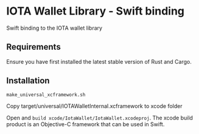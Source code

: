 # IOTA Wallet Library - Swift binding

Swift binding to the IOTA wallet library

## Requirements

Ensure you have first installed the latest stable version of Rust and Cargo.

## Installation

```
make_universal_xcframework.sh
```

Copy target/universal/IOTAWalletInternal.xcframework to xcode folder

Open and `build xcode/IotaWallet/IotaWallet.xcodeproj`. The xcode build product is an Objective-C framework that can be used in Swift.

